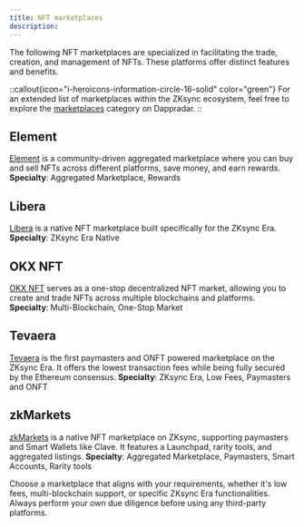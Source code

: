 ```yaml
---
title: NFT marketplaces
description:
---
```


The following NFT marketplaces are specialized in facilitating the trade, creation, and
management of NFTs. These platforms offer distinct features and benefits.

::callout{icon="i-heroicons-information-circle-16-solid" color="green"}
For an extended list of marketplaces within the ZKsync ecosystem, feel free to explore the
[marketplaces](https://zksync.dappradar.com/ecosystem?page=1&category=marketplaces)
category on Dappradar.
::

## Element

[Element](https://element.market/) is a community-driven aggregated marketplace where you can
buy and sell NFTs across different platforms, save money, and earn rewards.
**Specialty**: Aggregated Marketplace, Rewards

## Libera

[Libera](https://libera.xyz/) is a native NFT marketplace built specifically for the
ZKsync Era.
**Specialty**: ZKsync Era Native

## OKX NFT

[OKX NFT](https://www.okx.com/web3/marketplace/nft) serves as a one-stop decentralized NFT
market, allowing you to create and trade NFTs across multiple blockchains and platforms.
**Specialty**: Multi-Blockchain, One-Stop Market

## Tevaera

[Tevaera](https://market.tevaera.com/) is the first paymasters and ONFT powered marketplace on
the ZKsync Era. It offers the lowest transaction fees while being fully secured by the Ethereum consensus.
**Specialty**: ZKsync Era, Low Fees, Paymasters and ONFT

## zkMarkets

[zkMarkets](https://www.zkmarkets.com/zksync-era) is a native NFT marketplace on ZKsync,
supporting paymasters and Smart Wallets like Clave. It features a Launchpad, rarity tools,
and aggregated listings.
**Specialty**: Aggregated Marketplace, Paymasters, Smart Accounts, Rarity tools

Choose a marketplace that aligns with your requirements, whether it's low fees,
multi-blockchain support, or specific ZKsync Era functionalities. Always perform your own due
diligence before using any third-party platforms.
